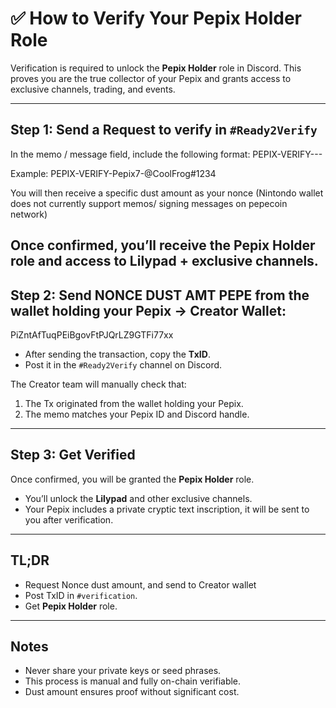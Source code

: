 # ✅ How to Verify Your Pepix Holder Role

Verification is required to unlock the **Pepix Holder** role in Discord. This proves you are the true collector of your Pepix and grants access to exclusive channels, trading, and events.  

---

## Step 1: Send a Request to verify in `#Ready2Verify`
In the memo / message field, include the following format:
PEPIX-VERIFY-<PepixID>-<DiscordHandle>-

Example:
PEPIX-VERIFY-Pepix7-@CoolFrog#1234    

You will then receive a specific dust amount as your nonce (Nintondo wallet does not currently support memos/ signing messages on pepecoin network)


Once confirmed, you’ll receive the Pepix Holder role and access to Lilypad + exclusive channels.
---

## Step 2: Send NONCE DUST AMT PEPE from the wallet holding your Pepix → Creator Wallet:
PiZntAfTuqPEiBgovFtPJQrLZ9GTFi77xx 
- After sending the transaction, copy the **TxID**.  
- Post it in the `#Ready2Verify` channel on Discord.  

The Creator team will manually check that:  
1. The Tx originated from the wallet holding your Pepix.  
2. The memo matches your Pepix ID and Discord handle.  

---

## Step 3: Get Verified
Once confirmed, you will be granted the **Pepix Holder** role.  

- You’ll unlock the **Lilypad** and other exclusive channels.  
- Your Pepix includes a private cryptic text inscription, it will be sent to you after verification.  

---

## TL;DR
- Request Nonce dust amount, and send to Creator wallet
- Post TxID in `#verification`.  
- Get **Pepix Holder** role.  

---

## Notes
- Never share your private keys or seed phrases.  
- This process is manual and fully on-chain verifiable.  
- Dust amount ensures proof without significant cost.  
